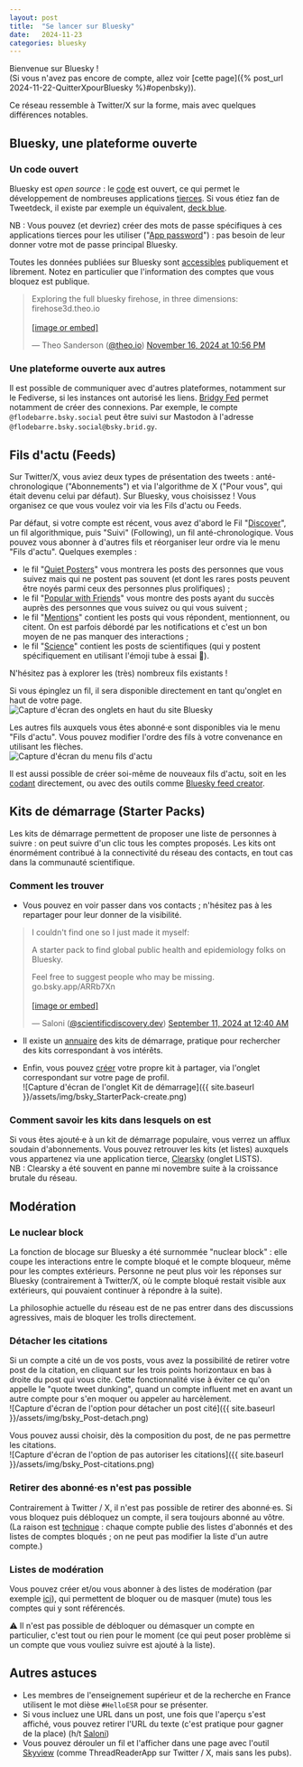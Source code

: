 ```yaml
---
layout: post
title:  "Se lancer sur Bluesky"
date:   2024-11-23
categories: bluesky
---
```


Bienvenue sur Bluesky !  
(Si vous n'avez pas encore de compte, allez voir [cette page]({% post_url 2024-11-22-QuitterXpourBluesky %}#openbsky)).  

Ce réseau ressemble à Twitter/X sur la forme, mais avec quelques différences notables.

## Bluesky, une plateforme ouverte

### Un code ouvert

Bluesky est *open source* : le [code](https://github.com/bluesky-social/) est ouvert, ce qui permet le développement de nombreuses applications [tierces](https://github.com/fishttp/awesome-bluesky). Si vous étiez fan de Tweetdeck, il existe par exemple un équivalent, [deck.blue](https://deck.blue).

NB : Vous pouvez (et devriez) créer des mots de passe spécifiques à ces applications tierces pour les utiliser ("[App password](https://bsky.app/settings/app-passwords)") : pas besoin de leur donner votre mot de passe principal Bluesky.   
<!--
![Capture d'écran du menu de paramètres pour mettre en place un mot de passe d'application]({{ site.baseurl }}/assets/img/bsky_apppwd.png)  
-->

Toutes les données publiées sur Bluesky sont [accessibles](https://docs.bsky.app) publiquement et librement. Notez en particulier que l'information des comptes que vous bloquez est publique.   
<blockquote class="bluesky-embed" data-bluesky-uri="at://did:plc:727oeq2js3j7ukz3tndao4sd/app.bsky.feed.post/3lb3uzxotxs2w" data-bluesky-cid="bafyreiehyo5ungvcnrchwl73smj7b75rohgn6wrtam6x37hsiwdtbb5wbm"><p lang="en">Exploring the full bluesky firehose, in three dimensions: firehose3d.theo.io<br><br><a href="https://bsky.app/profile/did:plc:727oeq2js3j7ukz3tndao4sd/post/3lb3uzxotxs2w?ref_src=embed">[image or embed]</a></p>&mdash; Theo Sanderson (<a href="https://bsky.app/profile/did:plc:727oeq2js3j7ukz3tndao4sd?ref_src=embed">@theo.io</a>) <a href="https://bsky.app/profile/did:plc:727oeq2js3j7ukz3tndao4sd/post/3lb3uzxotxs2w?ref_src=embed">November 16, 2024 at 10:56 PM</a></blockquote><script async src="https://embed.bsky.app/static/embed.js" charset="utf-8"></script>

### Une plateforme ouverte aux autres

Il est possible de communiquer avec d'autres plateformes, notamment sur le Fediverse, si les instances ont autorisé les liens. [Bridgy Fed](https://fed.brid.gy/docs#bluesky-get-started) permet notamment de créer des connexions. Par exemple, le compte `@flodebarre.bsky.social` peut être suivi sur Mastodon à l'adresse `@flodebarre.bsky.social@bsky.brid.gy`.  

## Fils d'actu (Feeds)

Sur Twitter/X, vous aviez deux types de présentation des tweets : anté-chronologique ("Abonnements") et via l'algorithme de X ("Pour vous", qui était devenu celui par défaut). Sur Bluesky, vous choisissez ! Vous organisez ce que vous voulez voir via les Fils d'actu ou Feeds.

Par défaut, si votre compte est récent, vous avez d'abord le Fil "[Discover](https://bsky.app/profile/bsky.app/feed/whats-hot)", un fil algorithmique, puis "Suivi" (Following), un fil anté-chronologique. Vous pouvez vous abonner à d'autres fils et réorganiser leur ordre via le menu "Fils d'actu". Quelques exemples :  
-  le fil "[Quiet Posters](https://bsky.app/profile/why.bsky.team/feed/infreq)" vous montrera les posts des personnes que vous suivez mais qui ne postent pas souvent (et dont les rares posts peuvent être noyés parmi ceux des personnes plus prolifiques) ;  
-  le fil "[Popular with Friends](https://bsky.app/profile/bsky.app/feed/with-friends)" vous montre des posts ayant du succès auprès des personnes que vous suivez ou qui vous suivent ;  
-  le fil "[Mentions](https://bsky.app/profile/did:plc:wzsilnxf24ehtmmc3gssy5bu/feed/mentions)" contient les posts qui vous répondent, mentionnent, ou citent. On est parfois débordé par les notifications et c'est un bon moyen de ne pas manquer des interactions ;  
-  le fil "[Science](https://bsky.app/profile/bossett.social/feed/for-science)" contient les posts de scientifiques (qui y postent spécifiquement en utilisant l'émoji tube à essai 🧪).   

N'hésitez pas à explorer les (très) nombreux fils existants !

Si vous épinglez un fil, il sera disponible directement en tant qu'onglet en haut de votre page.  
<img align="center" src="{{ site.baseurl }}/assets/img/bsky_feeds-tabs.png" title = "Des exemples d'onglets" alt = "Capture d'écran des onglets en haut du site Bluesky">

Les autres fils auxquels vous êtes abonné·e sont disponibles via le menu "Fils d'actu". Vous pouvez modifier l'ordre des fils à votre convenance en utilisant les flèches.     
<img align="center" src="{{ site.baseurl }}/assets/img/bsky_feeds-menu.png" title = "Des exemples de fils" alt = "Capture d'écran du menu fils d'actu">

Il est aussi possible de créer soi-même de nouveaux fils d'actu, soit en les [codant](https://docs.bsky.app/docs/starter-templates/custom-feeds) directement, ou avec des outils comme [Bluesky feed creator](https://blueskyfeedcreator.com/help#synced-lists).

## Kits de démarrage (Starter Packs)

Les kits de démarrage permettent de proposer une liste de personnes à suivre : on peut suivre d'un clic tous les comptes proposés. Les kits ont énormément contribué à la connectivité du réseau des contacts, en tout cas dans la communauté scientifique.

### Comment les trouver   
-  Vous pouvez en voir passer dans vos contacts ; n'hésitez pas à les repartager pour leur donner de la visibilité.  
<blockquote class="bluesky-embed" data-bluesky-uri="at://did:plc:73aicoale2mqwrap63rdzwep/app.bsky.feed.post/3l3ticna2av2x" data-bluesky-cid="bafyreib44nu7dmdmgklpzijglbqcwto4rkr5l36o7epvpzwytppecrof3y"><p lang="en">I couldn&#x27;t find one so I just made it myself:

A starter pack to find global public health and epidemiology folks on Bluesky.

Feel free to suggest people who may be missing.
go.bsky.app/ARRb7Xn<br><br><a href="https://bsky.app/profile/did:plc:73aicoale2mqwrap63rdzwep/post/3l3ticna2av2x?ref_src=embed">[image or embed]</a></p>&mdash; Saloni (<a href="https://bsky.app/profile/did:plc:73aicoale2mqwrap63rdzwep?ref_src=embed">@scientificdiscovery.dev</a>) <a href="https://bsky.app/profile/did:plc:73aicoale2mqwrap63rdzwep/post/3l3ticna2av2x?ref_src=embed">September 11, 2024 at 12:40 AM</a></blockquote><script async src="https://embed.bsky.app/static/embed.js" charset="utf-8"></script>

-  Il existe un [annuaire](https://blueskydirectory.com/starter-packs/) des kits de démarrage, pratique pour rechercher des kits correspondant à vos intérêts.  

-  Enfin, vous pouvez [créer](https://bsky.social/about/blog/06-26-2024-starter-packs) votre propre kit à partager, via l'onglet correspondant sur votre page de profil.  
![Capture d'écran de l'onglet Kit de démarrage]({{ site.baseurl }}/assets/img/bsky_StarterPack-create.png)

### Comment savoir les kits dans lesquels on est

Si vous êtes ajouté·e à un kit de démarrage populaire, vous verrez un afflux soudain d'abonnements. Vous pouvez retrouver les kits (et listes) auxquels vous appartenez via une application tierce, [Clearsky](https://clearsky.app) (onglet LISTS).  
NB : Clearsky a été souvent en panne mi novembre suite à la croissance brutale du réseau.

## Modération

### Le nuclear block

La fonction de blocage sur Bluesky a été surnommée "nuclear block" : elle coupe les interactions entre le compte bloqué et le compte bloqueur, même pour les comptes extérieurs. Personne ne peut plus voir les réponses sur Bluesky (contrairement à Twitter/X, où le compte bloqué restait visible aux extérieurs, qui pouvaient continuer à répondre à la suite).

La philosophie actuelle du réseau est de ne pas entrer dans des discussions agressives, mais de bloquer les trolls directement.

### Détacher les citations  

Si un compte a cité un de vos posts, vous avez la possibilité de retirer votre post de la citation, en cliquant sur les trois points horizontaux en bas à droite du post qui vous cite. Cette fonctionnalité vise à éviter ce qu'on appelle le "quote tweet dunking", quand un compte influent met en avant un autre compte pour s'en moquer ou appeler au harcèlement.    
![Capture d'écran de l'option pour détacher un post cité]({{ site.baseurl }}/assets/img/bsky_Post-detach.png)

Vous pouvez aussi choisir, dès la composition du post, de ne pas permettre les citations.  
![Capture d'écran de l'option de pas autoriser les citations]({{ site.baseurl }}/assets/img/bsky_Post-citations.png)

### Retirer des abonné·es n'est pas possible

Contrairement à Twitter / X, il n'est pas possible de retirer des abonné·es. Si vous bloquez puis débloquez un compte, il sera toujours abonné au vôtre.  
(La raison est [technique](https://github.com/bluesky-social/social-app/issues/1160#issuecomment-1677642129) : chaque compte publie des listes d'abonnés et des listes de comptes bloqués ; on ne peut pas modifier la liste d'un autre compte.)

### Listes de modération

Vous pouvez créer et/ou vous abonner à des listes de modération (par exemple [ici](https://bsky.app/profile/uneheuredepeine.bsky.social/lists/3lbjyqbak3u2a)), qui permettent de bloquer ou de masquer (mute) tous les comptes qui y sont référencés.    

⚠️ Il n'est pas possible de débloquer ou démasquer un compte en particulier, c'est tout ou rien pour le moment (ce qui peut poser problème si un compte que vous vouliez suivre est ajouté à la liste).

## Autres astuces    

-  Les membres de l'enseignement supérieur et de la recherche en France utilisent le mot dièse `#HelloESR` pour se présenter.  
-  Si vous incluez une URL dans un post, une fois que l'aperçu s'est affiché, vous pouvez retirer l'URL du texte (c'est pratique pour gagner de la place) (h/t [Saloni](https://bsky.app/profile/scientificdiscovery.dev/post/3lbfpkm7srk2k))  
-  Vous pouvez dérouler un fil et l'afficher dans une page avec l'outil [Skyview](https://skyview.social) (comme ThreadReaderApp sur Twitter / X, mais sans les pubs).
